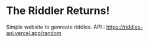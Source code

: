 # The Riddler Returns!
Simple website to genreate riddles.
API : https://riddles-api.vercel.app/random
